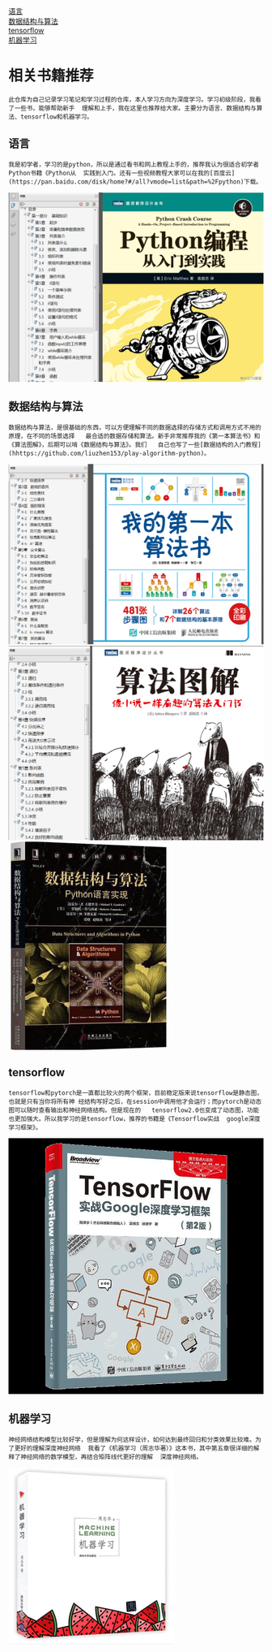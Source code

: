[语言](#语言)  
[数据结构与算法](#数据结构与算法)  
[tensorflow](#tensorflow)  
[机器学习](#机器学习)

# 相关书籍推荐  
	此仓库为自己记录学习笔记和学习过程的仓库，本人学习方向为深度学习。学习初级阶段，我看了一些书，能够帮助新手  理解和上手，我在这里也推荐给大家。主要分为语言、数据结构与算法、tensorflow和机器学习。  

<span id = "语言"></span>
## 语言  
	我是初学者，学习的是python，所以是通过看书和网上教程上手的，推荐我认为很适合初学者Python书籍《Python从  实践到入门。还有一些视频教程大家可以在我的[百度云](https://pan.baidu.com/disk/home?#/all?vmode=list&path=%2Fpython)下载。  
![python从入门到实践](./图片/书籍1.png )  


<span id = "数据结构与算法"></span>
## 数据结构与算法  
	数据结构与算法，是很基础的东西，可以方便理解不同的数据选择的存储方式和调用方式不用的原理，在不同的场景选择   最合适的数据存储和算法。新手非常推荐我的《第一本算法书》和《算法图解》，后期可以啃《数据结构与算法》。我们   自己也写了一些[数据结构的入门教程](hhttps://github.com/liuzhen153/play-algorithm-python)。  
![我的第一本算法书](./图片/书籍2.png )  
![算法图解](./图片/书籍3.png )  
![数据结构与算法](./图片/书籍4.png )  


<span id = "tensorflow"></span>
## tensorflow  
	tensorflow和pytorch是一直都比较火的两个框架，目前稳定版来说tensorflow是静态图，也就是只有当你将所有神 经结构写好之后，在session中调用他才会运行；而pytorch是动态图可以随时查看输出和神经网络结构。但是现在的   tensorflow2.0也变成了动态图，功能也更加强大。所以我学习的是tensorflow，推荐的书籍是《Tensorflow实战  google深度学习框架》。  
![Tensorflow实战google深度学习框架](./图片/书籍5.png )

<span id = "机器学习"></span>
## 机器学习   
	神经网络结构模型比较好学，但是理解为何这样设计，如何达到最终回归和分类效果比较难。为了更好的理解深度神经网络  我看了《机器学习（周志华著）》这本书，其中第五章很详细的解释了神经网络的数学模型，再结合矩阵线代更好的理解  深度神经网络。  
![机器学习（周志华著）](./图片/书籍6.png )